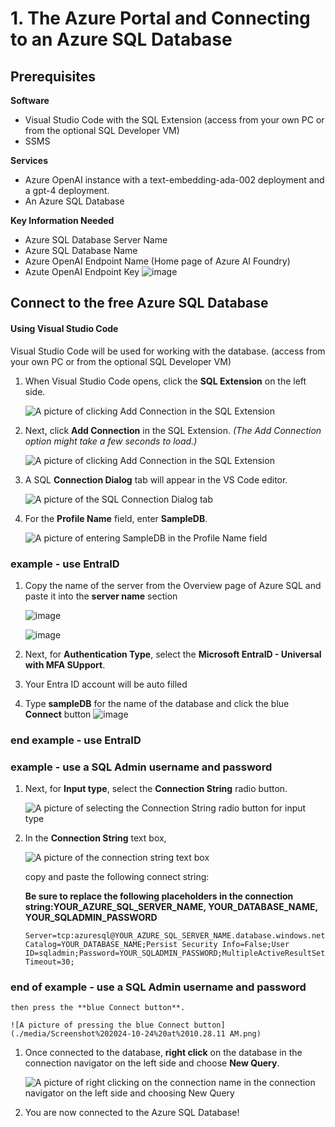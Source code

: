 # 1. The Azure Portal and Connecting to an Azure SQL Database

## Prerequisites

**Software**
 - Visual Studio Code with the SQL Extension (access from your own PC or from the optional SQL Developer VM)
 - SSMS

**Services**
 - Azure OpenAI instance with a text-embedding-ada-002 deployment and a gpt-4 deployment.
 - An Azure SQL Database

**Key Information Needed**
 - Azure SQL Database Server Name
 - Azure SQL Database Name
 - Azure OpenAI Endpoint Name (Home page of Azure AI Foundry)
 - Azute OpenAI Endpoint Key
![image](https://github.com/user-attachments/assets/9b7d2dd4-3ce5-4915-9b3d-93f99d1c1d74)


## Connect to the free Azure SQL Database

#### **Using Visual Studio Code**

Visual Studio Code will be used for working with the database. (access from your own PC or from the optional SQL Developer VM)

1. When Visual Studio Code opens, click the **SQL Extension** on the left side.

    ![A picture of clicking Add Connection in the SQL Extension](./media/Screenshot%202024-10-22%20at%201.34.33 PM.png)

1. Next, click **Add Connection** in the SQL Extension. *(The Add Connection option might take a few seconds to load.)*

    ![A picture of clicking Add Connection in the SQL Extension](./media/Screenshot%202024-10-22%20at%201.41.20 PM.png)

1. A SQL **Connection Dialog** tab will appear in the VS Code editor.

    ![A picture of the SQL Connection Dialog tab](./media/Screenshot%202024-10-24%20at%2010.17.57 AM.png)

1. For the **Profile Name** field, enter **SampleDB**.

    ![A picture of entering SampleDB in the Profile Name field](./media/Screenshot%202024-10-24%20at%2010.18.09 AM.png)

### example - use EntraID 
1. Copy the name of the server from the Overview page of Azure SQL and paste it into the **server name** section
   
   ![image](https://github.com/user-attachments/assets/849cb3c2-8a4e-4611-9065-1f79fa217cdb)
   
   ![image](https://github.com/user-attachments/assets/f4f9a627-10d4-4019-8856-15633705570a)
 
1. Next, for **Authentication Type**, select the **Microsoft EntraID - Universal with MFA SUpport**.

1. Your Entra ID account will be auto filled
1. Type **sampleDB** for the name of the database and click the blue **Connect** button  ![image](https://github.com/user-attachments/assets/ca256cdf-8cc6-4b30-92d3-99b339683a51)



### end example - use EntraID


### example - use a SQL Admin username and password   

1. Next, for **Input type**, select the **Connection String** radio button.

    ![A picture of selecting the Connection String radio button for input type](./media/Screenshot%202024-10-24%20at%2010.18.17 AM.png)

1. In the **Connection String** text box, 

    ![A picture of the connection string text box](./media/Screenshot%202024-10-24%20at%2010.26.45 AM.png)

    copy and paste the following connect string:

    **Be sure to replace the following placeholders in the connection string:YOUR_AZURE_SQL_SERVER_NAME, YOUR_DATABASE_NAME, YOUR_SQLADMIN_PASSWORD** 

    ```
    Server=tcp:azuresql@YOUR_AZURE_SQL_SERVER_NAME.database.windows.net,1433;Initial Catalog=YOUR_DATABASE_NAME;Persist Security Info=False;User ID=sqladmin;Password=YOUR_SQLADMIN_PASSWORD;MultipleActiveResultSets=False;Encrypt=True;TrustServerCertificate=False;Connection Timeout=30;
    ```


### end of example - use a SQL Admin username and password   

    then press the **blue Connect button**.

    ![A picture of pressing the blue Connect button](./media/Screenshot%202024-10-24%20at%2010.28.11 AM.png)

1. Once connected to the database, **right click** on the database in the connection navigator on the left side and choose **New Query**.

    ![A picture of right clicking on the connection name in the connection navigator on the left side and choosing New Query](./media/Screenshot%202024-10-22%20at%202.02.00 PM.png)

1. You are now connected to the Azure SQL Database!
